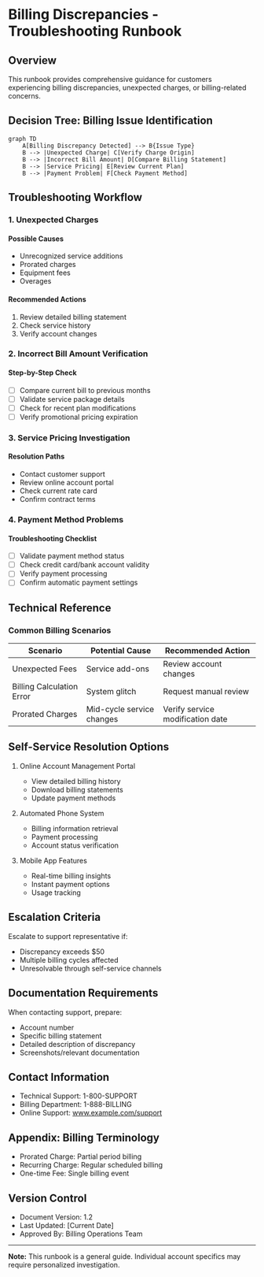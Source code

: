 # Billing Discrepancies - Troubleshooting Runbook

## Overview
This runbook provides comprehensive guidance for customers experiencing billing discrepancies, unexpected charges, or billing-related concerns.

## Decision Tree: Billing Issue Identification

```mermaid
graph TD
    A[Billing Discrepancy Detected] --> B{Issue Type}
    B --> |Unexpected Charge| C[Verify Charge Origin]
    B --> |Incorrect Bill Amount| D[Compare Billing Statement]
    B --> |Service Pricing| E[Review Current Plan]
    B --> |Payment Problem| F[Check Payment Method]
```

## Troubleshooting Workflow

### 1. Unexpected Charges
#### Possible Causes
- Unrecognized service additions
- Prorated charges
- Equipment fees
- Overages

#### Recommended Actions
1. Review detailed billing statement
2. Check service history
3. Verify account changes

### 2. Incorrect Bill Amount Verification
#### Step-by-Step Check
- [ ] Compare current bill to previous months
- [ ] Validate service package details
- [ ] Check for recent plan modifications
- [ ] Verify promotional pricing expiration

### 3. Service Pricing Investigation
#### Resolution Paths
- Contact customer support
- Review online account portal
- Check current rate card
- Confirm contract terms

### 4. Payment Method Problems
#### Troubleshooting Checklist
- [ ] Validate payment method status
- [ ] Check credit card/bank account validity
- [ ] Verify payment processing
- [ ] Confirm automatic payment settings

## Technical Reference

### Common Billing Scenarios
| Scenario | Potential Cause | Recommended Action |
|----------|-----------------|-------------------|
| Unexpected Fees | Service add-ons | Review account changes |
| Billing Calculation Error | System glitch | Request manual review |
| Prorated Charges | Mid-cycle service changes | Verify service modification date |

## Self-Service Resolution Options

1. Online Account Management Portal
   - View detailed billing history
   - Download billing statements
   - Update payment methods

2. Automated Phone System
   - Billing information retrieval
   - Payment processing
   - Account status verification

3. Mobile App Features
   - Real-time billing insights
   - Instant payment options
   - Usage tracking

## Escalation Criteria
Escalate to support representative if:
- Discrepancy exceeds $50
- Multiple billing cycles affected
- Unresolvable through self-service channels

## Documentation Requirements
When contacting support, prepare:
- Account number
- Specific billing statement
- Detailed description of discrepancy
- Screenshots/relevant documentation

## Contact Information
- Technical Support: 1-800-SUPPORT
- Billing Department: 1-888-BILLING
- Online Support: www.example.com/support

## Appendix: Billing Terminology
- Prorated Charge: Partial period billing
- Recurring Charge: Regular scheduled billing
- One-time Fee: Single billing event

## Version Control
- Document Version: 1.2
- Last Updated: [Current Date]
- Approved By: Billing Operations Team

---

**Note:** This runbook is a general guide. Individual account specifics may require personalized investigation.